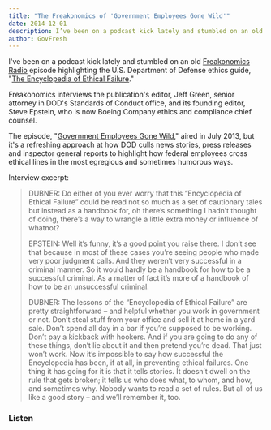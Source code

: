 ```yaml
---
title: "The Freakonomics of 'Government Employees Gone Wild'"
date: 2014-12-01
description: I’ve been on a podcast kick lately and stumbled on an old Freakonomics Radio episode highlighting the U.S. Department of Defense ethics guide, “The Encyclopedia of Ethical Failure.”
author: GovFresh
---
```


I've been on a podcast kick lately and stumbled on an old <a href="http://freakonomics.com/radio/">Freakonomics Radio</a> episode highlighting the U.S. Department of Defense ethics guide, "<a href="http://www.dod.mil/dodgc/defense_ethics/resource_library/guidance.htm">The Encyclopedia of Ethical Failure</a>."

Freakonomics interviews the publication's editor, Jeff Green, senior attorney in DOD's Standards of Conduct office, and its founding editor, Steve Epstein, who is now Boeing Company ethics and compliance chief counsel.

The episode, "<a href="http://freakonomics.com/2013/07/18/government-employees-gone-wild-a-new-freakonomics-radio-podcast/">Government Employees Gone Wild</a>," aired in July 2013, but it's a refreshing approach at how DOD culls news stories, press releases and inspector general reports to highlight how federal employees cross ethical lines in the most egregious and sometimes humorous ways.

Interview excerpt:

<blockquote>DUBNER: Do either of you ever worry that this “Encyclopedia of Ethical Failure” could be read not so much as a set of cautionary tales but instead as a handbook for, oh there’s something I hadn’t thought of doing, there’s a way to wrangle a little extra money or influence of whatnot?
 
EPSTEIN: Well it’s funny, it’s a good point you raise there. I don’t see that because in most of these cases you’re seeing people who made very poor judgment calls. And they weren’t very successful in a criminal manner. So it would hardly be a handbook for how to be a successful criminal. As a matter of fact it’s more of a handbook of how to be an unsuccessful criminal.

DUBNER: The lessons of the “Encyclopedia of Ethical Failure” are pretty straightforward – and helpful whether you work in government or not. Don’t steal stuff from your office and sell it at home in a yard sale. Don’t spend all day in a bar if you’re supposed to be working. Don’t pay a kickback with hookers. And if you are going to do any of these things, don’t lie about it and then pretend you’re dead. That just won’t work. Now it’s impossible to say how successful the Encyclopedia has been, if at all, in preventing ethical failures. One thing it has going for it is that it tells stories. It doesn’t dwell on the rule that gets broken; it tells us who does what, to whom, and how, and sometimes why. Nobody wants to read a set of rules. But all of us like a good story – and we’ll remember it, too.
</blockquote>

<h3>Listen</h3>


